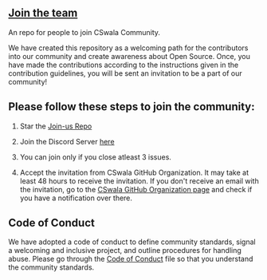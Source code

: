 ## [Join the team](#join-us)

An repo for people to join CSwala Community.

We have created this repository as a welcoming path for the contributors into our community and create awareness about Open Source. Once, you have made the contributions according to the instructions given in the contribution guidelines, you will be sent an invitation to be a part of our community!



## Please follow these steps to join the community:

1. Star the [Join-us Repo](https://github.com/CSwala/Join-us)

2. Join the Discord Server [here](https://discord.gg/rAz3Eb8fsN)

3. You can join only if you close atleast 3 issues.

4. Accept the invitation from CSwala GitHub Organization. It may take at least 48 hours to receive the invitation. If you don't receive an email with the invitation, go to the [CSwala GitHub Organization page](https://github.com/CSwala) and check if you have a notification over there.



## Code of Conduct

We have adopted a code of conduct to define community standards, signal a welcoming and inclusive project, and outline procedures for handling abuse. Please go through the [Code of Conduct](https://github.com/CSwala/join-us/blob/main/CODE_OF_CONDUCT.md) file so that you understand the community standards. 
